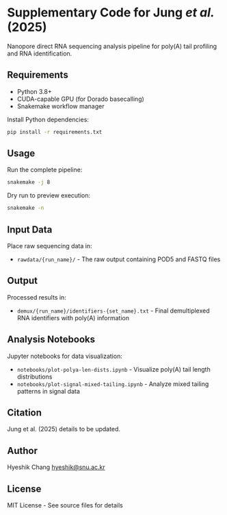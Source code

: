 # Supplementary Code for Jung *et al.* (2025)

Nanopore direct RNA sequencing analysis pipeline for poly(A) tail profiling and RNA identification.

## Requirements

- Python 3.8+
- CUDA-capable GPU (for Dorado basecalling)
- Snakemake workflow manager

Install Python dependencies:
```bash
pip install -r requirements.txt
```

## Usage

Run the complete pipeline:
```bash
snakemake -j 8
```

Dry run to preview execution:
```bash
snakemake -n
```

## Input Data

Place raw sequencing data in:
- `rawdata/{run_name}/` - The raw output containing POD5 and FASTQ files

## Output

Processed results in:
- `demux/{run_name}/identifiers-{set_name}.txt` - Final demultiplexed RNA identifiers with poly(A) information

## Analysis Notebooks

Jupyter notebooks for data visualization:
- `notebooks/plot-polya-len-dists.ipynb` - Visualize poly(A) tail length distributions
- `notebooks/plot-signal-mixed-tailing.ipynb` - Analyze mixed tailing patterns in signal data

## Citation

Jung et al. (2025) details to be updated.

## Author

Hyeshik Chang <hyeshik@snu.ac.kr>

## License

MIT License - See source files for details